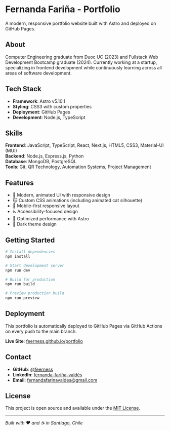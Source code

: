 # Fernanda Fariña - Portfolio

A modern, responsive portfolio website built with Astro and deployed on GitHub Pages.

## About

Computer Engineering graduate from Duoc UC (2023) and Fullstack Web Development Bootcamp graduate (2024). Currently working at a startup, specializing in frontend development while continuously learning across all areas of software development.

## Tech Stack

- **Framework**: Astro v5.10.1
- **Styling**: CSS3 with custom properties
- **Deployment**: GitHub Pages
- **Development**: Node.js, TypeScript

## Skills

**Frontend**: JavaScript, TypeScript, React, Next.js, HTML5, CSS3, Material-UI (MUI)  
**Backend**: Node.js, Express.js, Python  
**Database**: MongoDB, PostgreSQL  
**Tools**: Git, QR Technology, Automation Systems, Project Management

## Features

- 🎨 Modern, animated UI with responsive design
- 🐱 Custom CSS animations (including animated cat silhouette)
- 📱 Mobile-first responsive layout
- ♿ Accessibility-focused design
- 🚀 Optimized performance with Astro
- 🌙 Dark theme design

## Getting Started

```bash
# Install dependencies
npm install

# Start development server
npm run dev

# Build for production
npm run build

# Preview production build
npm run preview
```

## Deployment

This portfolio is automatically deployed to GitHub Pages via GitHub Actions on every push to the main branch.

**Live Site**: [feerness.github.io/portfolio](https://feerness.github.io/portfolio)

## Contact

- **GitHub**: [@feerness](https://github.com/feerness)
- **LinkedIn**: [fernanda-fariña-valdés](https://www.linkedin.com/in/fernanda-fariña-valdés-a23966271)
- **Email**: fernandafarinavaldes@gmail.com

## License

This project is open source and available under the [MIT License](LICENSE).

---

*Built with ❤️ and ☕ in Santiago, Chile*